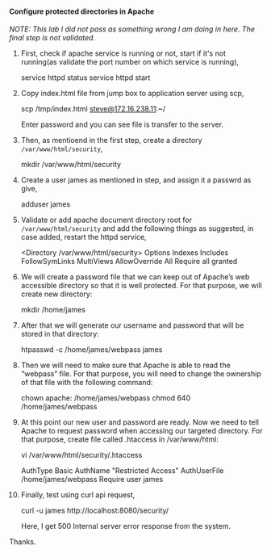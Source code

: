 #### Configure protected directories in Apache	

*NOTE: This lab I did not pass as something wrong I am doing in here. The final step is not validated.*

1. First, check if apache service is running or not, start if it's not running(as validate the port number on which service is running),

    service httpd status
    service httpd start

2. Copy index.html file from jump box to application server using scp,

    scp /tmp/index.html steve@172.16.238.11:~/

    Enter password and you can see file is transfer to the server.

3. Then, as mentioend in the first step, create a directory `/var/www/html/security`,

    mkdir /var/www/html/security

4. Create a user james as mentioned in step, and assign it a passwrd as give,

    adduser james

5. Validate or add apache document directory root for `/var/www/html/security` and add the following things as suggested, in case added, restart the httpd service,

    <Directory /var/www/html/security> 
    Options Indexes Includes FollowSymLinks MultiViews 
    AllowOverride All 
    Require all granted 
    </Directory>

6. We will create a password file that we can keep out of Apache’s web accessible directory so that it is well protected. For that purpose, we will create new directory:

    mkdir /home/james

7. After that we will generate our username and password that will be stored in that directory:

    htpasswd -c /home/james/webpass james

8. Then we will need to make sure that Apache is able to read the “webpass” file. For that purpose, you will need to change the ownership of that file with the following command:

    chown apache: /home/james/webpass
    chmod 640 /home/james/webpass

9. At this point our new user and password are ready. Now we need to tell Apache to request password when accessing our targeted directory. For that purpose, create file called .htaccess in /var/www/html:

    vi /var/www/html/security/.htaccess
    
    AuthType Basic
    AuthName "Restricted Access"
    AuthUserFile /home/james/webpass
    Require user james

10. Finally, test using curl api request,

    curl -u james http://localhost:8080/security/

    Here, I get 500 Internal server error response from the system.

Thanks.
